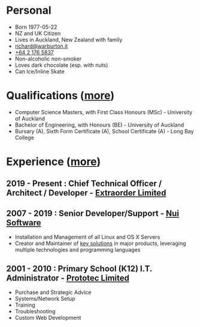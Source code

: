 # Personal
- Born 1977-05-22
- NZ and UK Citizen
- Lives in Auckland, New Zealand with family
- [&#114;&#105;&#99;&#104;&#97;&#114;&#100;&#64;&#119;&#97;&#114;&#98;&#117;&#114;&#116;&#111;&#110;&#46;&#105;&#116;](&#109;&#97;&#105;&#108;&#116;&#111;&#58;&#114;&#105;&#99;&#104;&#97;&#114;&#100;&#64;&#119;&#97;&#114;&#98;&#117;&#114;&#116;&#111;&#110;&#46;&#105;&#116;)  
- [+64 2 176 5837](tel:+6421765837)
- Non-alcoholic non-smoker
- Loves dark chocolate (esp. with nuts)
- Can Ice/Inline Skate

# Qualifications ([more](education.md))
- Computer Science Masters, with First Class Honours (MSc) - University of Auckland
- Bachelor of Engineering, with Honours (BE) - University of Auckland
- Bursary (A), Sixth Form Certificate (A), School Certificate (A) - Long Bay College

# Experience ([more](work.md))

## 2019 - Present : Chief Technical Officer / Architect / Developer - [Extraorder Limited](https://extraorder.app)


## 2007 - 2019 : Senior Developer/Support - [Nui Software](http://nui.global)
- Installation and Management of all Linux and OS X Servers</li>
- Creator and Maintainer of [key solutions](skills.mh#skagerrak) in major products, leveraging multiple technologies and programming languages

## 2001 - 2010 : Primary School (K12)  I.T. Administrator - [Prototec Limited](http://www.prototec.co.nz)
- Purchase and Strategic Advice
- Systems/Network Setup
- Training
- Troubleshooting
- Custom Web Development


